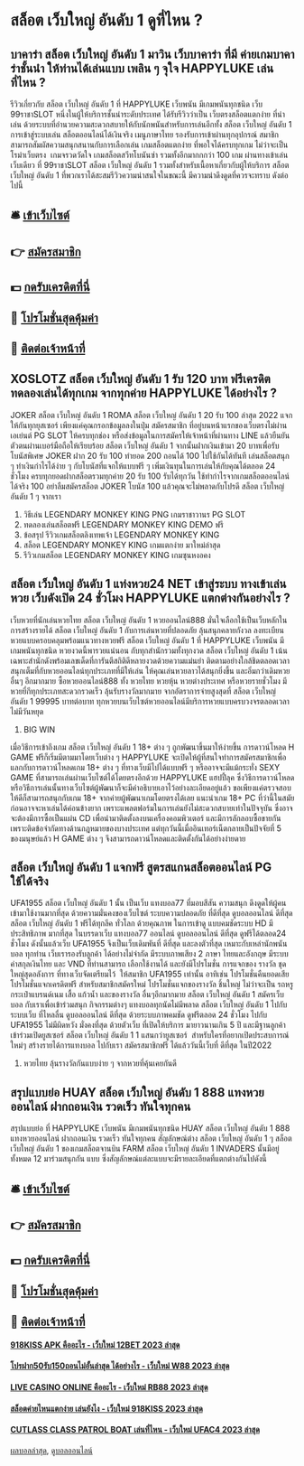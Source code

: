 # สล็อต เว็บใหญ่ อันดับ 1 ดูที่ไหน ?
## บาคาร่า สล็อต เว็บใหญ่ อันดับ 1 มาวิน เว็บบาคาร่า ที่มี ค่ายเกมบาคาร่าชั้นนำ ให้ท่านได้เล่นแบบ เพลิน ๆ จุใจ HAPPYLUKE เล่นที่ไหน ?
รีวิวเกี่ยวกับ สล็อต เว็บใหญ่ อันดับ 1 ที่ HAPPYLUKE เว็บพนัน มีเกมพนันทุกชนิด เว็บ 99ราชาSLOT หนึ่งในผู้ให้บริการชั้นนำระดับประเทศ ได้รับรีวิวว่าเป็น เว็บตรงสล็อตแตกง่าย ที่น่าเล่น ด้วยระบบที่อำนวยความสะดวกสบายให้กับนักพนันสำหรับการเล่นอีกทั้ง สล็อต เว็บใหญ่ อันดับ 1 การเข้าสู่ระบบเล่น สล็อตออนไลน์ได้เงินจริง เมนูภาษาไทย รองรับการเข้าผ่านทุกอุปกรณ์ สมาชิกสามารถสัมผัสความสนุกสนานกับการเลือกเล่น เกมสล็อตแตกง่าย ที่พอใจได้ครบทุกเกม ไม่ว่าจะเป็น โรม่าเว็บตรง  เกมจรวดวัดใจ เกมสล็อตสวีทโบนันซ่า รวมทั้งอีกมากกกว่า 100 เกม ผ่านทางเข้าเล่นเว็บเดียว ที่ 99ราชาSLOT สล็อต เว็บใหญ่ อันดับ 1 รวมทั้งสำหรับเนื้อหาเกี่ยวกับผู้ให้บริการ สล็อต เว็บใหญ่ อันดับ 1 ที่พวกเราได้สะสมรีวิวความน่าสนใจในขณะนี้ มีความน่าดึงดูดที่ควรจะทราบ ดังต่อไปนี้

## 🛎 [เข้าเว็บไซต์](https://bit.ly/3SdLNi2)
## 👉 [สมัครสมาชิก](https://bit.ly/3SdLNi2)
## 💵 [กดรับเครดิตที่นี่](https://bit.ly/3dyRKHj)
## 👑 [โปรโมชั่นสุดคุ้มค่า](https://bit.ly/3dyRKHj)
## 📱 [ติดต่อเจ้าหน้าที่](https://bit.ly/3dyRKHj)

## XOSLOTZ สล็อต เว็บใหญ่ อันดับ 1 รับ 120 บาท ฟรีเครดิต ทดลองเล่นได้ทุกเกม จากทุกค่าย HAPPYLUKE ได้อย่างไร ?
JOKER สล็อต เว็บใหญ่ อันดับ 1 ROMA สล็อต เว็บใหญ่ อันดับ 1 20 รับ 100 ล่าสุด 2022 แจกให้กันทุกยุสเซอร์ เพียงแค่คุณกรอกข้อมูลลงในปุ่ม สมัครสมาชิก ที่อยู่บนหน้าแรกของเว็บตรงไม่ผ่านเอเย่นต์ PG SLOT ให้ครบทุกช่อง หรือส่งข้อมูลในการสมัครให้เจ้าหน้าที่ผ่านทาง LINE แล้วยืนยันตัวตนผ่านเบอร์มือถือให้เรียบร้อย สล็อต เว็บใหญ่ อันดับ 1 จากนั้นฝากเงินเข้ามา 20 บาทเพื่อรับโบนัสพิเศษ JOKER ฝาก 20 รับ 100 ทำยอด 200 ถอนได้ 100 ไปใช้กันได้ทันที เล่นสล็อตสนุก ๆ ทำเงินกำไรได้ง่าย ๆ กับโบนัสที่แจกให้แบบฟรี ๆ เพิ่มเงินทุนในการเล่นให้กับคุณได้ตลอด 24 ชั่วโมง ครบทุกยอดฝากสล็อตรวมทุกค่าย 20 รับ 100 รับได้ทุกวัน ใช้ทำกำไรจากเกมสล็อตออนไลน์ได้จริง 100 อย่าลืมสมัครสล็อต JOKER โบนัส 100 แล้วคุณจะไม่พลาดกับโปรดี สล็อต เว็บใหญ่ อันดับ 1 ๆ จากเรา
1. วิธีเล่น LEGENDARY MONKEY KING PNG เกมราชาวานร PG SLOT
2. ทดลองเล่นสล็อตฟรี LEGENDARY MONKEY KING DEMO ฟรี
3. ข้อสรุป รีวิวเกมสล็อตลิงเทพเจ้า LEGENDARY MONKEY KING
4. สล็อต LEGENDARY MONKEY KING เกมแตกง่าย มาใหม่ล่าสุด
5. รีวิวเกมสล็อต LEGENDARY MONKEY KING เกมซุนหงอคง

## สล็อต เว็บใหญ่ อันดับ 1 แท่งหวย24 NET เข้าสู่ระบบ ทางเข้าเล่นหวย เว็บดังเปิด 24 ชั่วโมง HAPPYLUKE แตกต่างกันอย่างไร ?
เว็บหวยที่นักเล่นหวยไทย สล็อต เว็บใหญ่ อันดับ 1 หวยออนไลน์888 มั่นใจเลือกใช้เป็นเว็บหลักในการสร้างรายได้ สล็อต เว็บใหญ่ อันดับ 1 กับการเล่นหวยที่ปลอดภัย ลุ้นสนุกคลายกังวล ลงทะเบียนหวยแบบครอบคลุมพร้อมแนวทางหวยฟรี สล็อต เว็บใหญ่ อันดับ 1 ที่ HAPPYLUKE เว็บพนัน มีเกมพนันทุกชนิด หวยงวดนี้พารวยแน่นอน กับทุกสำนักรวมทั้งทุกงวด สล็อต เว็บใหญ่ อันดับ 1 เน้นเฉพาะสำนักดังพร้อมเลขเด็ดที่การันตีสถิติดีหลายงวดด้วยความแม่นยำ ติดตามอย่างใกล้ชิดตลอดเวลา สนุกเต็มที่กับหวยออนไลน์ทุกประเภทที่มีให้เล่น ให้คุณเล่นหวยลาวได้สนุกยิ่งขึ้น และอิ่มกว่าเดิมหวยอื่นๆ อีกมากมาย ซื้อหวยออนไลน์888 ทั้ง หวยไทย หวยหุ้น หวยต่างประเทศ หรือหวยรายชั่วโมง มีหวยยี่กีทุกประเภทสะดวกรวดเร็ว ลุ้นรับรางวัลมากมาย จากอัตราการจ่ายสูงสุดที่ สล็อต เว็บใหญ่ อันดับ 1 99995 บาทต่อบาท ทุกหวยบนเว็บไซต์หวยออนไลน์มีบริการหวยแบบครบวงจรตลอดเวลาไม่มีวันหยุด
1. BIG WIN

เมื่อวิธีการเข้าถึงเกม สล็อต เว็บใหญ่ อันดับ 1 18+ ต่าง ๆ ถูกพัฒนาขึ้นมาให้ง่ายขึ้น การดาวน์โหลด H GAME ฟรีก็เริ่มมีตามมาโดยเว็บต่าง ๆ HAPPYLUKE จะเปิดให้ผู้ที่สนใจทำการสมัครสมาชิกเพื่อแลกกับการดาวน์โหลดเกม 18+ ต่าง ๆ ที่ทางเว็บมีไปได้แบบฟรี ๆ หรืออาจจะมีแม้กระทั่ง SEXY GAME ที่สามารถเล่นผ่านเว็บไซต์ได้โดยตรงอีกด้วย HAPPYLUKE แฮปปี้ลุค ซึ่งวิธีการดาวน์โหลดหรือวิธีการเล่นนั้นทางเว็บไซต์ผู้พัฒนาก็จะมีคำอธิบายเอาไว้อย่างละเอียดอยู่แล้ว ขอเพียงแค่ตรวจสอบให้ดีก็สามารถสนุกกับเกม 18+ จากค่ายผู้พัฒนาเกมโดยตรงได้เลย
แนะนำเกม 18+ PC ที่ว่านี้ในสมัยก่อนอาจจะหาเล่นได้ค่อนข้างยาก เพราะแพลตฟอร์มในการเล่นยังไม่สะดวกสบายเท่าในปัจจุบัน ซึ่งอาจจะต้องมีการซื้อเป็นแผ่น CD เพื่อนำมาติดตั้งลงบนเครื่องคอมพิวเตอร์ และมีการลักลอบซื้อขายกันเพราะติดข้อจำกัดทางด้านกฎหมายของบางประเทศ แต่ทุกวันนี้เมื่ออินเทอร์เน็ตกลายเป็นปัจจัยที่ 5 ของมนุษย์แล้ว H GAME ต่าง ๆ จึงสามารถดาวน์โหลดและติดตั้งกันได้อย่างง่ายดาย

## สล็อต เว็บใหญ่ อันดับ 1 แจกฟรี สูตรสแกนสล็อตออนไลน์ PG ใช้ได้จริง
UFA1955 สล็อต เว็บใหญ่ อันดับ 1 นั้น เป็นเว็บ แทงบอล77 ที่มอบสีสัน ความสนุก ดึงดูดให้ผู้คน เข้ามาใช้งานมากที่สุด ด้วยความมั่นคงของเว็บไซต์ ระบบความปลอดภัย ที่ดีที่สุด ดูบอลออนไลน์ ดีที่สุด สล็อต เว็บใหญ่ อันดับ 1 ฟรีได้ทุกลีค ทั่วโลก ด้วยคุณภาพ ในการเข้าดู แบบคมชัดระบบ HD มีประสิทธิภาพ มากที่สุด ในบรรดาเว็บ แทงบอล77 ออนไลน์ ดูบอลออนไลน์ ดีที่สุด ดูฟรีได้ตลอด24 ชั่วโมง ดังนั้นแล้วเว็บ UFA1955 จึงเป็นเว็บเดิมพันที่ ดีที่สุด และลงตัวที่สุด เหมาะกับเหล่านักพนันบอล ทุกท่าน เว็บเรารองรับลูกค้า ได้อย่างไม่จำกัด มีระบบภาพเสียง 2 ภาษา ไทยและอังกฤษ มีระบบค่าสกุลเงินไทย และ VND ที่ท่านสามารถ เลือกใช้งานได้ และยังมีโปรโมชั่น การแจกของ รางวัล ชุดใหญ่สุดอลังการ ที่ทางเว็บจัดเตรียมไว้  ให้สมาชิก UFA1955 เท่านั้น อาทิเช่น โปรโมชั่นคืนยอดเสีย โปรโมชั่นแจกเครดิตฟรี สำหรับสมาชิกสมัครใหม่ โปรโมชั่นแจกของรางวัล ชิ้นใหญ่ ไม่ว่าจะเป็น รถหรู กระเป๋าแบรนด์เนม เสื้อ แก้วน้ำ และของรางวัล อื่นๆอีกมากมาย สล็อต เว็บใหญ่ อันดับ 1 สมัครเว็บบอล กับเราเพื่อเข้าร่วมสนุก กิจกรรมต่างๆ แทงบอลทุกนัดไม่มีพลาด สล็อต เว็บใหญ่ อันดับ 1 ไปกับระบบเว็บ ที่ไหลลื่น ดูบอลออนไลน์ ดีที่สุด ด้วยระบบภาพคมชัด ดูฟรีตลอด 24 ชั่วโมง ไปกับ UFA1955 ไม่มีผิดหวัง มั่งคงที่สุด ด้วยตัวเว็บ ที่เปิดให้บริการ มายาวนานเกิน 5 ปี และมีฐานลูกค้า เข้าร่วมเปิดยูสเซอร์ สล็อต เว็บใหญ่ อันดับ 1 1 แสนกว่ายูสเซอร์  สำหรับใครที่อยากเปิดประสบการณ์ใหม่ๆ สร้างรายได้การแทงบอล ไปกับเรา สมัครสมาชิกฟรี ได้แล้ววันนี้เว็บที่ ดีที่สุด ในปี2022
1. หวยไทย ลุ้นรางวัลกันแบบง่าย ๆ จากหวยที่คุ้นเคยกันดี

## สรุปแบบย่อ HUAY สล็อต เว็บใหญ่ อันดับ 1 888 แทงหวยออนไลน์ ฝากถอนเงิน รวดเร็ว ทันใจทุกคน
สรุปแบบย่อ ที่ HAPPYLUKE เว็บพนัน มีเกมพนันทุกชนิด HUAY สล็อต เว็บใหญ่ อันดับ 1 888 แทงหวยออนไลน์ ฝากถอนเงิน รวดเร็ว ทันใจทุกคน สัญลักษณ์ต่าง สล็อต เว็บใหญ่ อันดับ 1 ๆ สล็อต เว็บใหญ่ อันดับ 1 ของเกมสล็อตจานบิน FARM สล็อต เว็บใหญ่ อันดับ 1 INVADERS นั้นมีอยู่ทั้งหมด 12 มาร่วมสนุกกัน แบบ ซึ่งสัญลักษณ์แต่ละแบบจะมีรายละเอียดที่แตกต่างกันไปดังนี้

## 🛎 [เข้าเว็บไซต์](https://bit.ly/3SdLNi2)
## 👉 [สมัครสมาชิก](https://bit.ly/3SdLNi2)
## 💵 [กดรับเครดิตที่นี่](https://bit.ly/3dyRKHj)
## 👑 [โปรโมชั่นสุดคุ้มค่า](https://bit.ly/3dyRKHj)
## 📱 [ติดต่อเจ้าหน้าที่](https://bit.ly/3dyRKHj)

#### [918KISS APK คืออะไร - เว็บใหม่ 12BET 2023 ล่าสุด](https://atom.io/themes/918kiss%20apk%20คืออะไร%20-%20เว็บใหม่%2012bet%202023%20ล่าสุด)
#### [โปรฝาก50รับ150ถอนไม่อั้นล่าสุด ได้อย่างไร - เว็บใหม่ W88 2023 ล่าสุด](https://atom.io/themes/โปรฝาก50รับ150ถอนไม่อั้นล่าสุด%20ได้อย่างไร%20-%20เว็บใหม่%20w88%202023%20ล่าสุด)
#### [LIVE CASINO ONLINE คืออะไร - เว็บใหม่ RB88 2023 ล่าสุด](https://atom.io/themes/live%20casino%20online%20คืออะไร%20-%20เว็บใหม่%20rb88%202023%20ล่าสุด)
#### [สล็อตค่ายไหนแตกง่าย เล่นยังไง - เว็บใหม่ 918KISS 2023 ล่าสุด](https://atom.io/themes/สล็อตค่ายไหนแตกง่าย%20เล่นยังไง%20-%20เว็บใหม่%20918kiss%202023%20ล่าสุด)
#### [CUTLASS CLASS PATROL BOAT เล่นที่ไหน - เว็บใหม่ UFAC4 2023 ล่าสุด](https://atom.io/themes/cutlass%20class%20patrol%20boat%20เล่นที่ไหน%20-%20เว็บใหม่%20ufac4%202023%20ล่าสุด)

[ผลบอลล่าสุด](https://siamsport.tv "ผลบอลล่าสุด"), [ดูบอลออนไลน์](https://siamsport.tv/ดูบอลสด "ดูบอลออนไลน์")